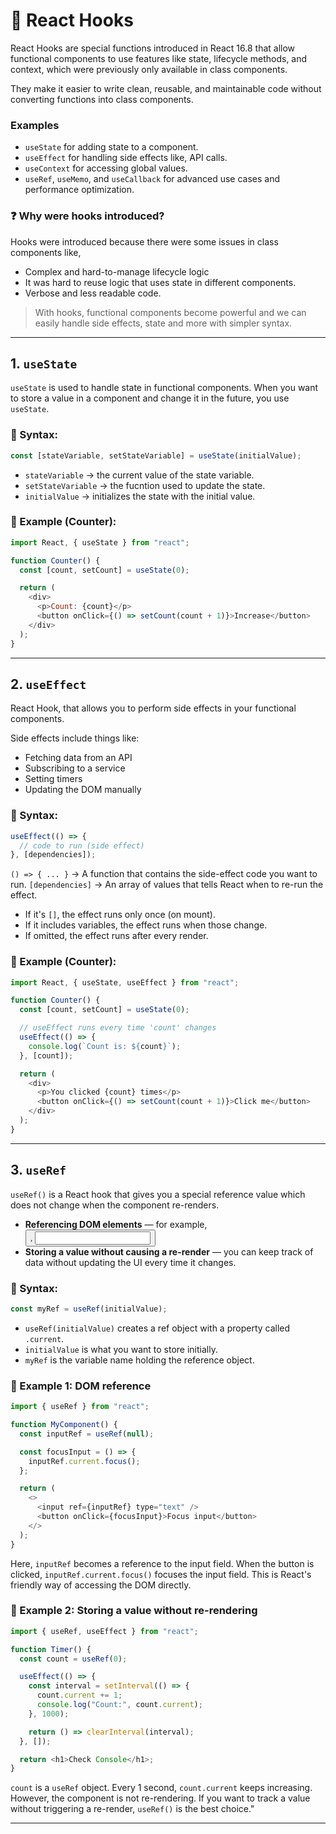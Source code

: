 # 📌 React Hooks

React Hooks are special functions introduced in React 16.8 that allow functional components to use features like state, lifecycle methods, and context, which were previously only available in class components.

They make it easier to write clean, reusable, and maintainable code without converting functions into class components.

### Examples

- `useState` for adding state to a component.
- `useEffect` for handling side effects like, API calls.
- `useContext` for accessing global values.
- `useRef`, `useMemo`, and `useCallback` for advanced use cases and performance optimization.

### ❓ Why were hooks introduced?

Hooks were introduced because there were some issues in class components like,

- Complex and hard-to-manage lifecycle logic
- It was hard to reuse logic that uses state in different components.
- Verbose and less readable code.

> With hooks, functional components become powerful and we can easily handle side effects, state and more with simpler syntax.

---

## 1. `useState`

`useState` is used to handle state in functional components. When you want to store a value in a component and change it in the future, you use `useState`.

### 🔸 Syntax:

```js
const [stateVariable, setStateVariable] = useState(initialValue);
```

- `stateVariable` -> the current value of the state variable.
- `setStateVariable` -> the fucntion used to update the state.
- `initialValue` -> initializes the state with the initial value.

### 🔹 Example (Counter):

```js
import React, { useState } from "react";

function Counter() {
  const [count, setCount] = useState(0);

  return (
    <div>
      <p>Count: {count}</p>
      <button onClick={() => setCount(count + 1)}>Increase</button>
    </div>
  );
}
```

---

## 2. `useEffect`

React Hook, that allows you to perform side effects in your functional components.

Side effects include things like:

- Fetching data from an API
- Subscribing to a service
- Setting timers
- Updating the DOM manually

### 🔸 Syntax:

```js
useEffect(() => {
  // code to run (side effect)
}, [dependencies]);
```

`() => { ... }` -> A function that contains the side-effect code you want to run.
`[dependencies]` -> An array of values that tells React when to re-run the effect.

- If it's `[]`, the effect runs only once (on mount).
- If it includes variables, the effect runs when those change.
- If omitted, the effect runs after every render.

### 🔹 Example (Counter):

```js
import React, { useState, useEffect } from "react";

function Counter() {
  const [count, setCount] = useState(0);

  // useEffect runs every time 'count' changes
  useEffect(() => {
    console.log(`Count is: ${count}`);
  }, [count]);

  return (
    <div>
      <p>You clicked {count} times</p>
      <button onClick={() => setCount(count + 1)}>Click me</button>
    </div>
  );
}
```

---

## 3. `useRef`

`useRef()` is a React hook that gives you a special reference value which does not change when the component re-renders.

- **Referencing DOM elements** — for example, <button>, <input>
- **Storing a value without causing a re-render** — you can keep track of data without updating the UI every time it changes.

### 🔸 Syntax:

```js
const myRef = useRef(initialValue);
```

- `useRef(initialValue)` creates a ref object with a property called `.current`.
- `initialValue` is what you want to store initially.
- `myRef` is the variable name holding the reference object.

### 🔹 Example 1: DOM reference

```js
import { useRef } from "react";

function MyComponent() {
  const inputRef = useRef(null);

  const focusInput = () => {
    inputRef.current.focus();
  };

  return (
    <>
      <input ref={inputRef} type="text" />
      <button onClick={focusInput}>Focus input</button>
    </>
  );
}
```

Here, `inputRef` becomes a reference to the input field.
When the button is clicked, `inputRef.current.focus()` focuses the input field.
This is React's friendly way of accessing the DOM directly.

### 🔹 Example 2: Storing a value without re-rendering

```js
import { useRef, useEffect } from "react";

function Timer() {
  const count = useRef(0);

  useEffect(() => {
    const interval = setInterval(() => {
      count.current += 1;
      console.log("Count:", count.current);
    }, 1000);

    return () => clearInterval(interval);
  }, []);

  return <h1>Check Console</h1>;
}
```

`count` is a `useRef` object.
Every 1 second, `count.current` keeps increasing.
However, the component is not re-rendering.
If you want to track a value without triggering a re-render, `useRef()` is the best choice."

---
